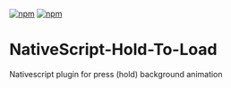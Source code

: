 [![npm](https://img.shields.io/npm/v/nativescript-hold-to-load.svg)](https://www.npmjs.com/package/nativescript-hold-to-load)
[![npm](https://img.shields.io/npm/dt/nativescript-hold-to-load.svg?label=npm%20downloads)](https://www.npmjs.com/package/nativescript-hold-to-load)

# NativeScript-Hold-To-Load
Nativescript plugin for press (hold) background animation
